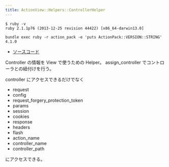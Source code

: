 ```yaml
---
title: ActionView::Helpers::ControllerHelper
---
```


```
$ ruby -v
ruby 2.1.1p76 (2013-12-25 revision 44422) [x86_64-darwin13.0]
```

```
bundle exec ruby -r action_pack -e 'puts ActionPack::VERSION::STRING'
4.1.0
```

* [ソースコード](https://github.com/rails/rails/blob/v4.1.0.rc1/actionview/lib/action_view/helpers/controller_helper.rb)

Controller の情報を View で使うための Helper。
assign_controller でコントローラとの紐付けを行う。

controller にアクセスできるだけでなく

* request
* config
* request_forgery_protection_token
* params
* session
* cookies
* response
* headers
* flash
* action_name
* controller_name
* controller_path

にアクセスできる。

